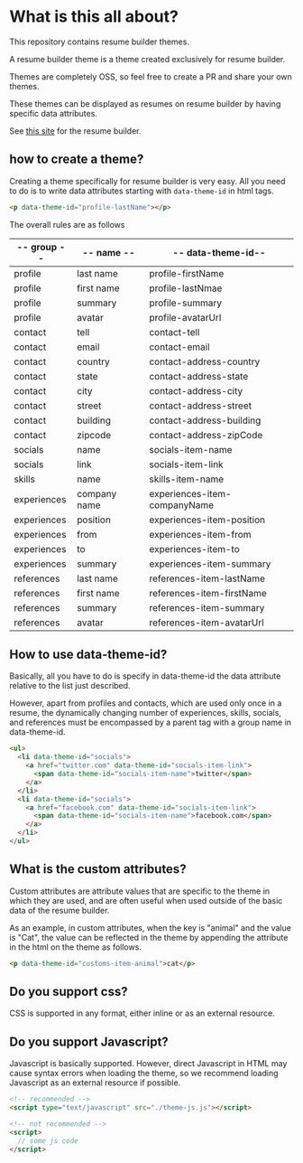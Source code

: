 # What is this all about?

This repository contains resume builder themes.

A resume builder theme is a theme created exclusively for resume builder.

Themes are completely OSS, so feel free to create a PR and share your own themes.

These themes can be displayed as resumes on resume builder by having specific data attributes.

See [this site](https://resume-builder-k.netlify.app/) for the resume builder.

## how to create a theme?

Creating a theme specifically for resume builder is very easy.
All you need to do is to write data attributes starting with `data-theme-id` in html tags.

```html
<p data-theme-id="profile-lastName"></p>
```

The overall rules are as follows

| -- group -- | -- name --   | -- data-theme-id--           |
| ----------- | ------------ | ---------------------------- |
| profile     | last name    | profile-firstName            |
| profile     | first name   | profile-lastNmae             |
| profile     | summary      | profile-summary              |
| profile     | avatar       | profile-avatarUrl            |
| contact     | tell         | contact-tell                 |
| contact     | email        | contact-email                |
| contact     | country      | contact-address-country      |
| contact     | state        | contact-address-state        |
| contact     | city         | contact-address-city         |
| contact     | street       | contact-address-street       |
| contact     | building     | contact-address-building     |
| contact     | zipcode      | contact-address-zipCode      |
| socials     | name         | socials-item-name            |
| socials     | link         | socials-item-link            |
| skills      | name         | skills-item-name             |
| experiences | company name | experiences-item-companyName |
| experiences | position     | experiences-item-position    |
| experiences | from         | experiences-item-from        |
| experiences | to           | experiences-item-to          |
| experiences | summary      | experiences-item-summary     |
| references  | last name    | references-item-lastName     |
| references  | first name   | references-item-firstName    |
| references  | summary      | references-item-summary      |
| references  | avatar       | references-item-avatarUrl    |

## How to use data-theme-id?

Basically, all you have to do is specify in data-theme-id the data attribute relative to the list just described.

However, apart from profiles and contacts, which are used only once in a resume, the dynamically changing number of experiences, skills, socials, and references must be encompassed by a parent tag with a group name in data-theme-id.

```html
<ul>
  <li data-theme-id="socials">
    <a href="twitter.com" data-theme-id="socials-item-link">
      <span data-theme-id="socials-item-name">twitter</span>
    </a>
  </li>
  <li data-theme-id="socials">
    <a href="facebook.com" data-theme-id="socials-item-link">
      <span data-theme-id="socials-item-name">facebook.com</span>
    </a>
  </li>
</ul>
```

## What is the custom attributes?

Custom attributes are attribute values that are specific to the theme in which they are used, and are often useful when used outside of the basic data of the resume builder.

As an example, in custom attributes, when the key is "animal" and the value is "Cat", the value can be reflected in the theme by appending the attribute in the html on the theme as follows.

```html
<p data-theme-id="customs-item-animal">cat</p>
```

## Do you support css?

CSS is supported in any format, either inline or as an external resource.

## Do you support Javascript?

Javascript is basically supported. However, direct Javascript in HTML may cause syntax errors when loading the theme, so we recommend loading Javascript as an external resource if possible.

```html
<!-- recommended -->
<script type="text/javascript" src="./theme-js.js"></script>

<!-- not recommended -->
<script>
  // some js code
</script>
```
